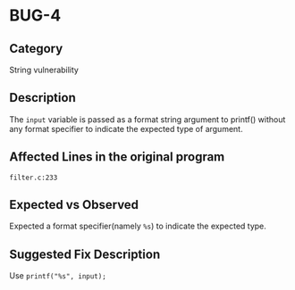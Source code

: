 # BUG-4
## Category
String vulnerability

## Description
The `input` variable is passed as a format string argument to printf() without any format specifier to indicate the expected type of argument. 

## Affected Lines in the original program
`filter.c:233`

## Expected vs Observed
Expected a format specifier(namely `%s`) to indicate the expected type.

## Suggested Fix Description
Use `printf("%s", input);`